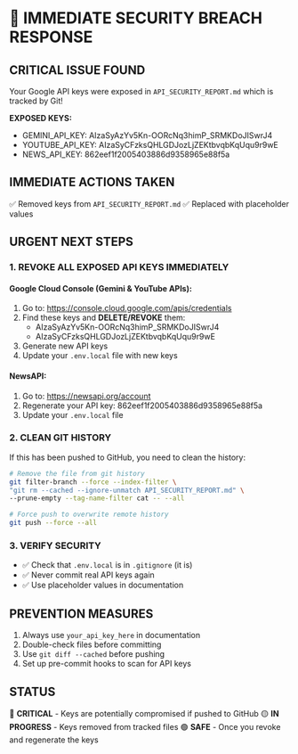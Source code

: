 # 🚨 IMMEDIATE SECURITY BREACH RESPONSE

## CRITICAL ISSUE FOUND
Your Google API keys were exposed in `API_SECURITY_REPORT.md` which is tracked by Git!

**EXPOSED KEYS:**
- GEMINI_API_KEY: AIzaSyAzYv5Kn-OORcNq3himP_SRMKDoJISwrJ4
- YOUTUBE_API_KEY: AIzaSyCFzksQHLGDJozLjZEKtbvqbKqUqu9r9wE  
- NEWS_API_KEY: 862eef1f2005403886d9358965e88f5a

## IMMEDIATE ACTIONS TAKEN
✅ Removed keys from `API_SECURITY_REPORT.md`
✅ Replaced with placeholder values

## URGENT NEXT STEPS

### 1. REVOKE ALL EXPOSED API KEYS IMMEDIATELY

#### Google Cloud Console (Gemini & YouTube APIs):
1. Go to: https://console.cloud.google.com/apis/credentials
2. Find these keys and **DELETE/REVOKE** them:
   - AIzaSyAzYv5Kn-OORcNq3himP_SRMKDoJISwrJ4
   - AIzaSyCFzksQHLGDJozLjZEKtbvqbKqUqu9r9wE
3. Generate new API keys
4. Update your `.env.local` file with new keys

#### NewsAPI:
1. Go to: https://newsapi.org/account
2. Regenerate your API key: 862eef1f2005403886d9358965e88f5a
3. Update your `.env.local` file

### 2. CLEAN GIT HISTORY
If this has been pushed to GitHub, you need to clean the history:

```bash
# Remove the file from git history
git filter-branch --force --index-filter \
"git rm --cached --ignore-unmatch API_SECURITY_REPORT.md" \
--prune-empty --tag-name-filter cat -- --all

# Force push to overwrite remote history
git push --force --all
```

### 3. VERIFY SECURITY
- ✅ Check that `.env.local` is in `.gitignore` (it is)
- ✅ Never commit real API keys again
- ✅ Use placeholder values in documentation

## PREVENTION MEASURES
1. Always use `your_api_key_here` in documentation
2. Double-check files before committing
3. Use `git diff --cached` before pushing
4. Set up pre-commit hooks to scan for API keys

## STATUS
🔴 **CRITICAL** - Keys are potentially compromised if pushed to GitHub
🟡 **IN PROGRESS** - Keys removed from tracked files
🟢 **SAFE** - Once you revoke and regenerate the keys
